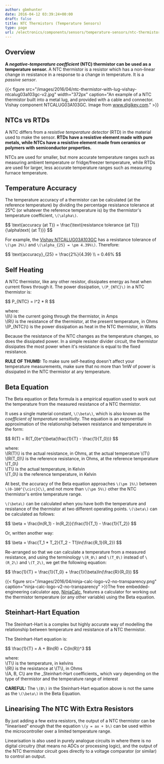```yaml
---
author: gbmhunter
date: 2016-04-12 03:39:24+00:00
draft: false
title: NTC Thermistors (Temperature Sensors)
type: page
url: /electronics/components/sensors/temperature-sensors/ntc-thermistors-temperature-sensors
---
```


## Overview

**A _negative-temperature coefficient_ (NTC) thermistor can be used as a temperature sensor.** A NTC thermistor is a resistor which has a non-linear change in resistance in a response to a change in temperature. It is a _passive sensor_.

{{< figure src="/images/2016/04/ntc-thermistor-with-lug-vishay-ntcalug03a103gc-v2.jpg" width="372px" caption="An example of a NTC thermistor built into a metal lug, and provided with a cable and connector. Vishay component NTCALUG03A103GC. Image from www.digikey.com."  >}}

## NTCs vs RTDs

A NTC differs from a _resistive temperature detector_ (RTD) in the material used to make the sensor. **RTDs have a resistive element made with pure metals, while NTCs have a resistive element made from ceramics or polymers with semiconductor properties.**

NTCs are used for smaller, but more accurate temperature ranges such as measuring ambient temperature or fridge/freezer temperature, while RTDs are used for larger, less accurate temperature ranges such as measuring furnace temperature.

## Temperature Accuracy

The temperature accuracy of a thermistor can be calculated (at the reference temperature) by dividing the percentage resistance tolerance at 25°C (or whatever the reference temperature is) by the thermistor's temperature coefficient, `\(\alpha\)`.

<div>$$ \text{accuracy (at T)} = \frac{\text{resistance tolerance (at T)}}{\alpha\text{ (at T)}} $$</div>

For example, the [Vishay NTCALUG03A103GC](http://www.digikey.com/product-detail/en/vishay-bc-components/NTCALUG03A103GC/BC2381-ND/2230709) has a resistance tolerance of `\(\pm 2%\)` and `\(\alpha_{25} = \pm 4.39%\)`. Therefore:

<div>$$ \text{accuracy}_{25} = \frac{2%}{4.39} \\ = 0.46% $$</div>

## Self Heating

A NTC thermistor, like any other resistor, dissipates energy as heat when current flows through it. The power dissipation, `\(P_{NTC}\)` in a NTC thermistor is:

<div>$$ P_{NTC} = I^2 * R $$</div>

<p class="centered">
    where: <br>
    \(I\) is the current going through the thermistor, in Amps<br>
    \(R\) is the resistance of the thermistor, at the present temperature, in Ohms<br>
    \(P_{NTC}\) is the power dissipation as heat in the NTC thermistor, in Watts<br>
</p>

Because the resistance of the NTC changes as the temperature changes, so does the dissipated power. In a simple resister divider circuit, the thermistor dissipates the most power when it's resistance is equal to the fixed resistance.

**RULE OF THUMB:** To make sure self-heating doesn't affect your temperature measurements, make sure that no more than 1mW of power is dissipated in the NTC thermistor at any temperature.

## Beta Equation

The Beta equation or Beta formula is a empirical equation used to work out the temperature from the measured resistance of a NTC thermistor.

It uses a single material constant, `\(\beta\)`, which is also known as the _coefficient of temperature sensitivity_. The equation is an exponential approximation of the relationship between resistance and temperature in the form:

<div>$$ R(T) = R(T_0)e^{\beta(\frac{1}{T} - \frac{1}{T_0})} $$</div>

<p class="centered">
    where:<br>
    \(R(T)\) is the actual resistance, in Ohms, at the actual temperature \(T\)<br>
    \(R(T_0)\) is the reference resistance, in Ohms, at the reference temperature \(T_0\)<br>
    \(T\) is the actual temperature, in Kelvin<br>
    \(T_0\) is the reference temperature, in Kelvin<br>
</p>

At best, the accuracy of the Beta equation approaches `\(\pm 1%\)` between `\(0-100^{\circ}C\)`, and not more than `\(\pm 5%\)` other the NTC thermistor's entire temperature range.

`\(\beta\)` can be calculated when you have both the temperature and resistance  of the thermistor at two different operating points. `\(\beta\)` can be calculated as follows:

<div>$$ \beta = \frac{ln(R_1) - ln(R_2)}{\frac{1}{T_1} - \frac{1}{T_2}} $$</div>

Or, written another way:

<div>$$ \beta = \frac{T_1 * T_2}{T_2 - T1}ln(\frac{R_1}{R_2}) $$</div>

Re-arranged so that we can calculate a temperature from a measured resistance, and using the terminology `\(R_0\)` and `\(T_0\)` instead of `\(R_2\)` and `\(T_2\)`, we get the following equation:

<div>$$ \frac{1}{T} = \frac{1}{T_0} + \frac{1}{\beta}ln(\frac{R}{R_0}) $$</div>

{{< figure src="/images/2016/04/ninja-calc-logo-v2-no-transparency.png" caption="ninja-calc-logo-v2-no-transparency"  >}}The free embedded-engineering calculator app, [NinjaCalc](http://mbedded-ninja.github.io/NinjaCalc/), features a calculator for working out the thermistor temperature (or any other variable) using the Beta equation.

## Steinhart-Hart Equation

The Steinhart-Hart is a complex but highly accurate way of modelling the relationship between temperature and resistance of a NTC thermistor.

The Steinhart-Hart equation is:

<div>$$ \frac{1}{T} = A + Bln(R) + C(ln(R))^3 $$</div>

<p class="centered">
    where:<br>
    \(T\) is the temperature, in kelvins<br>
    \(R\) is the resistance at \(T\), in Ohms<br>
    \(A, B, C\) are the _Steinhart-Hart coefficients_ which vary depending on the type of thermistor and the temperature range of interest<br>
</p>

**CAREFUL:** The `\(B\)` in the Steinhart-Hart equation above is not the same as the `\(\beta\)` in the Beta Equation.

## Linearising The NTC With Extra Resistors

By just adding a few extra resistors, the output of a NTC thermistor can be "linearised" enough that the equation `\(y = ax + b\)` can be used within the microcontroller over a limited temperature range.

Linearisation is also used in purely analogue circuits in where there is no digital circuitry (that means no ADCs or processing logic), and the output of the NTC thermistor circuit goes directly to a voltage comparator (or similar) to control an output.

 
